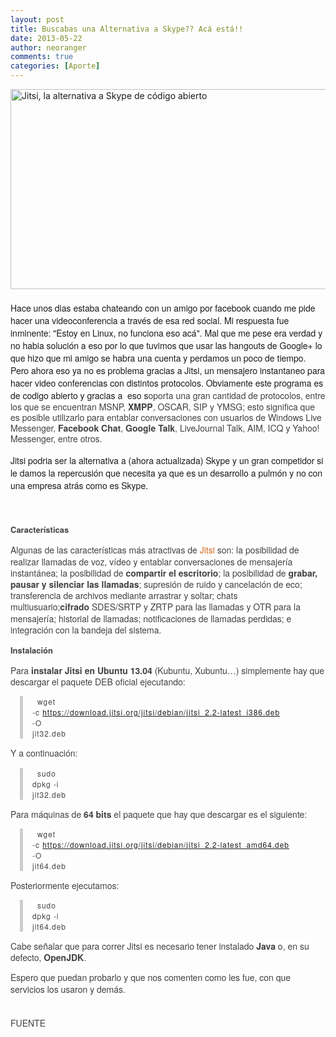 ```yaml
---
layout: post
title: Buscabas una Alternativa a Skype?? Acá está!!
date: 2013-05-22
author: neoranger
comments: true
categories: [Aporte]
---
```

<img alt="Jitsi, la alternativa a Skype de código abierto" height="320" src="http://img.ubunlog.com/wp-content/uploads/2013/05/jitsi-linux-ubuntu-13.04-1.png" title="Jitsi en Ubuntu 13.04" width="570" /><br /><span style="font-family:Helvetica Neue, Arial, Helvetica, sans-serif;"><br /></span><span style="font-family:Helvetica Neue, Arial, Helvetica, sans-serif;">Hace unos dias estaba chateando con un amigo por facebook cuando me pide hacer una videoconferencia a través de esa red social. Mi respuesta fue inminente: "Estoy en Linux, no funciona eso acá". Mal que me pese era verdad y no habia solución a eso por lo que tuvimos que usar las hangouts de Google+ lo que hizo que mi amigo se habra una cuenta y perdamos un poco de tiempo. Pero ahora eso ya no es problema gracias a Jitsi, un mensajero instantaneo para hacer video conferencias con distintos protocolos. Obviamente este programa es de codigo abierto y gracias a  eso s</span><span style="background-color:white;"><span style="font-family:Helvetica Neue, Arial, Helvetica, sans-serif;"><span style="color:#404040;line-height:16.859375px;">oporta una gran cantidad de protocolos, entre los que se encuentran MSNP, </span><strong style="background-attachment:scroll;background-image:none;background-position:0 0;background-repeat:repeat repeat;border:0 none;color:#404040;line-height:16.859375px;margin:0;padding:0;vertical-align:baseline;">XMPP</strong><span style="color:#404040;line-height:16.859375px;">, OSCAR, SIP y YMSG; esto significa que es posible utilizarlo para entablar conversaciones con usuarios de Windows Live Messenger, </span><strong style="background-attachment:scroll;background-image:none;background-position:0 0;background-repeat:repeat repeat;border:0 none;color:#404040;line-height:16.859375px;margin:0;padding:0;vertical-align:baseline;">Facebook Chat</strong><span style="color:#404040;line-height:16.859375px;">, </span><strong style="background-attachment:scroll;background-image:none;background-position:0 0;background-repeat:repeat repeat;border:0 none;color:#404040;line-height:16.859375px;margin:0;padding:0;vertical-align:baseline;">Google Talk</strong><span style="color:#404040;line-height:16.859375px;">, LiveJournal Talk, AIM, ICQ y Yahoo! Messenger, entre otros.</span></span></span><br /><span style="background-color:white;"><span style="font-family:Helvetica Neue, Arial, Helvetica, sans-serif;"><span style="color:#404040;line-height:16.859375px;"><br /></span></span></span><span style="font-family:Helvetica Neue, Arial, Helvetica, sans-serif;">Jitsi podria ser la alternativa a (ahora actualizada) Skype y un gran competidor si le damos la repercusión que necesita ya que es un desarrollo a pulmón y no con una empresa atrás como es Skype.</span><br /><span style="font-family:Helvetica Neue, Arial, Helvetica, sans-serif;"><br /></span><br /><h2 style="background-attachment:scroll;background-image:none;background-position:0 0;background-repeat:repeat repeat;border:0 none;color:#404040;margin:.5em 0;padding:0;vertical-align:baseline;"><span style="background-color:white;"><span style="font-family:Helvetica Neue, Arial, Helvetica, sans-serif;font-size:small;">Características</span></span></h2><div style="background-attachment:scroll;background-image:none;background-position:0 0;background-repeat:repeat repeat;border:0 none;color:#404040;line-height:1.3em;margin-bottom:1em;margin-top:1em;padding:0;vertical-align:baseline;"><span style="background-color:white;"><span style="font-family:Helvetica Neue, Arial, Helvetica, sans-serif;">Algunas de las características más atractivas de <a href="https://jitsi.org/" style="background-attachment:scroll;background-image:none;background-position:0 0;background-repeat:repeat repeat;border:0 none;color:chocolate;margin:0;padding:0;text-decoration:none;vertical-align:baseline;">Jitsi</a> son: la posibilidad de realizar llamadas de voz, vídeo y entablar conversaciones de mensajería instantánea; la posibilidad de <strong style="background-attachment:scroll;background-image:none;background-position:0 0;background-repeat:repeat repeat;border:0 none;margin:0;padding:0;vertical-align:baseline;">compartir el escritorio</strong>; la posibilidad de <strong style="background-attachment:scroll;background-image:none;background-position:0 0;background-repeat:repeat repeat;border:0 none;margin:0;padding:0;vertical-align:baseline;">grabar, pausar y silenciar las llamadas</strong>; supresión de ruido y cancelación de eco; transferencia de archivos mediante arrastrar y soltar; chats multiusuario;<strong style="background-attachment:scroll;background-image:none;background-position:0 0;background-repeat:repeat repeat;border:0 none;margin:0;padding:0;vertical-align:baseline;">cifrado</strong> SDES/SRTP y ZRTP para las llamadas y OTR para la mensajería; historial de llamadas; notificaciones de llamadas perdidas; e integración con la bandeja del sistema.</span></span></div><h2 style="background-attachment:scroll;background-image:none;background-position:0 0;background-repeat:repeat repeat;border:0 none;color:#404040;margin:.5em 0;padding:0;vertical-align:baseline;"><span style="background-color:white;"><span style="font-family:Helvetica Neue, Arial, Helvetica, sans-serif;font-size:small;">Instalación</span></span></h2><div style="background-attachment:scroll;background-image:none;background-position:0 0;background-repeat:repeat repeat;border:0 none;color:#404040;line-height:1.3em;margin-bottom:1em;margin-top:1em;padding:0;vertical-align:baseline;"><span style="background-color:white;"><span style="font-family:Helvetica Neue, Arial, Helvetica, sans-serif;">Para <strong style="background-attachment:scroll;background-image:none;background-position:0 0;background-repeat:repeat repeat;border:0 none;margin:0;padding:0;vertical-align:baseline;">instalar Jitsi en Ubuntu 13.04</strong> (Kubuntu, Xubuntu…) simplemente hay que descargar el paquete DEB oficial ejecutando:</span></span></div><blockquote style="background-attachment:scroll;background-image:none;background-position:0 0;background-repeat:repeat repeat;border-left-color:rgb(204,204,204);border-style:none none none solid;border-width:0 0 0 5px;color:#404040;font-style:italic;margin:0 0 0 15px;padding:0 0 0 15px;vertical-align:baseline;"><div style="background-attachment:scroll;background-image:none;background-position:0 0;background-repeat:repeat repeat;border:0 none;line-height:1.3em;margin-bottom:1em;margin-top:1em;padding:0;vertical-align:baseline;"><code style="background-attachment:scroll;background-color:white;background-image:none;background-position:0 0;background-repeat:repeat repeat;border:0 none;font-style:normal;letter-spacing:1px;line-height:normal;margin:0;padding:0 8px;vertical-align:baseline;"><span style="font-family:Helvetica Neue, Arial, Helvetica, sans-serif;">wget -c https://download.jitsi.org/jitsi/debian/jitsi_2.2-latest_i386.deb -O jit32.deb</span></code></div></blockquote><div style="background-attachment:scroll;background-image:none;background-position:0 0;background-repeat:repeat repeat;border:0 none;color:#404040;line-height:1.3em;margin-bottom:1em;margin-top:1em;padding:0;vertical-align:baseline;"><span style="background-color:white;"><span style="font-family:Helvetica Neue, Arial, Helvetica, sans-serif;">Y a continuación:</span></span></div><blockquote style="background-attachment:scroll;background-image:none;background-position:0 0;background-repeat:repeat repeat;border-left-color:rgb(204,204,204);border-style:none none none solid;border-width:0 0 0 5px;color:#404040;font-style:italic;margin:0 0 0 15px;padding:0 0 0 15px;vertical-align:baseline;"><div style="background-attachment:scroll;background-image:none;background-position:0 0;background-repeat:repeat repeat;border:0 none;line-height:1.3em;margin-bottom:1em;margin-top:1em;padding:0;vertical-align:baseline;"><code style="background-attachment:scroll;background-color:white;background-image:none;background-position:0 0;background-repeat:repeat repeat;border:0 none;font-style:normal;letter-spacing:1px;line-height:normal;margin:0;padding:0 8px;vertical-align:baseline;"><span style="font-family:Helvetica Neue, Arial, Helvetica, sans-serif;">sudo dpkg -i jit32.deb</span></code></div></blockquote><div style="background-attachment:scroll;background-image:none;background-position:0 0;background-repeat:repeat repeat;border:0 none;color:#404040;line-height:1.3em;margin-bottom:1em;margin-top:1em;padding:0;vertical-align:baseline;"><span style="background-color:white;"><span style="font-family:Helvetica Neue, Arial, Helvetica, sans-serif;">Para máquinas de <strong style="background-attachment:scroll;background-image:none;background-position:0 0;background-repeat:repeat repeat;border:0 none;margin:0;padding:0;vertical-align:baseline;">64 bits</strong> el paquete que hay que descargar es el siguiente:</span></span></div><blockquote style="background-attachment:scroll;background-image:none;background-position:0 0;background-repeat:repeat repeat;border-left-color:rgb(204,204,204);border-style:none none none solid;border-width:0 0 0 5px;color:#404040;font-style:italic;margin:0 0 0 15px;padding:0 0 0 15px;vertical-align:baseline;"><div style="background-attachment:scroll;background-image:none;background-position:0 0;background-repeat:repeat repeat;border:0 none;line-height:1.3em;margin-bottom:1em;margin-top:1em;padding:0;vertical-align:baseline;"><code style="background-attachment:scroll;background-color:white;background-image:none;background-position:0 0;background-repeat:repeat repeat;border:0 none;font-style:normal;letter-spacing:1px;line-height:normal;margin:0;padding:0 8px;vertical-align:baseline;"><span style="font-family:Helvetica Neue, Arial, Helvetica, sans-serif;">wget -c https://download.jitsi.org/jitsi/debian/jitsi_2.2-latest_amd64.deb -O jit64.deb</span></code></div></blockquote><div style="background-attachment:scroll;background-image:none;background-position:0 0;background-repeat:repeat repeat;border:0 none;color:#404040;line-height:1.3em;margin-bottom:1em;margin-top:1em;padding:0;vertical-align:baseline;"><span style="background-color:white;"><span style="font-family:Helvetica Neue, Arial, Helvetica, sans-serif;">Posteriormente ejecutamos:</span></span></div><blockquote style="background-attachment:scroll;background-image:none;background-position:0 0;background-repeat:repeat repeat;border-left-color:rgb(204,204,204);border-style:none none none solid;border-width:0 0 0 5px;color:#404040;font-style:italic;margin:0 0 0 15px;padding:0 0 0 15px;vertical-align:baseline;"><div style="background-attachment:scroll;background-image:none;background-position:0 0;background-repeat:repeat repeat;border:0 none;line-height:1.3em;margin-bottom:1em;margin-top:1em;padding:0;vertical-align:baseline;"><code style="background-attachment:scroll;background-color:white;background-image:none;background-position:0 0;background-repeat:repeat repeat;border:0 none;font-style:normal;letter-spacing:1px;line-height:normal;margin:0;padding:0 8px;vertical-align:baseline;"><span style="font-family:Helvetica Neue, Arial, Helvetica, sans-serif;">sudo dpkg -i jit64.deb</span></code></div></blockquote><div style="background-attachment:scroll;background-image:none;background-position:0 0;background-repeat:repeat repeat;border:0 none;color:#404040;line-height:1.3em;margin-bottom:1em;margin-top:1em;padding:0;vertical-align:baseline;"><span style="background-color:white;"><span style="font-family:Helvetica Neue, Arial, Helvetica, sans-serif;">Cabe señalar que para correr Jitsi es necesario tener instalado <strong style="background-attachment:scroll;background-image:none;background-position:0 0;border:0 none;margin:0;padding:0;vertical-align:baseline;">Java</strong> o, en su defecto, <strong style="background-attachment:scroll;background-image:none;background-position:0 0;border:0 none;margin:0;padding:0;vertical-align:baseline;">OpenJDK</strong>.</span></span></div><div style="background-attachment:scroll;background-image:none;background-position:0 0;background-repeat:repeat repeat;border:0 none;color:#404040;line-height:1.3em;margin-bottom:1em;margin-top:1em;padding:0;vertical-align:baseline;"><span style="font-family:Helvetica Neue, Arial, Helvetica, sans-serif;">Espero que puedan probarlo y que nos comenten como les fue, con que servicios los usaron y demás.</span><br /><span style="font-family:Helvetica Neue, Arial, Helvetica, sans-serif;"><br /></span><span style="font-family:Helvetica Neue, Arial, Helvetica, sans-serif;"><br /></span><span style="font-family:Helvetica Neue, Arial, Helvetica, sans-serif;">FUENTE</span></div>
